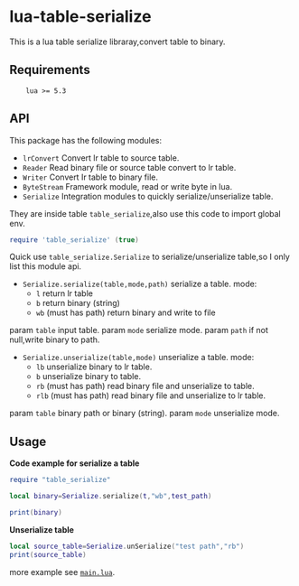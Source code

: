 lua-table-serialize
==========

This is a lua table serialize libraray,convert table to binary.

Requirements
------------
        lua >= 5.3

API
---

This package has the following modules:
  * `lrConvert`
  Convert lr table to source table.
  * `Reader`
   Read binary file or source table convert to lr table.
  * `Writer`
   Convert Ir table to binary file.
  * `ByteStream`
    Framework module, read or write byte in lua.
  * `Serialize`
    Integration modules to quickly serialize/unserialize table.
  
They are inside table `table_serialize`,also use this code to import global env.
```lua
require 'table_serialize' (true)
```

Quick use `table_serialize.Serialize` to serialize/unserialize table,so I only list this module api.
 
* `Serialize.serialize(table,mode,path)`
serialize a table.
mode:
    * `l` return lr table
    * `b` return binary (string)
    * `wb` (must has path) return binary and write to file

 param `table` input table.
 param `mode` serialize mode.
 param `path` if not null,write binary to path.


* `Serialize.unserialize(table,mode)`
unserialize a table.
mode:
    * `lb` unserialize binary to lr table.
    * `b` unserialize binary to table.
    * `rb` (must has path) read binary file and unserialize to table.
    * `rlb` (must has path) read binary file and unserialize to lr table.
 
 param `table` binary path or binary (string).
 param `mode` unserialize mode.


Usage
--------

**Code example for serialize a table**
```lua
require "table_serialize" 

local binary=Serialize.serialize(t,"wb",test_path)

print(binary)
```


**Unserialize table**


```lua
local source_table=Serialize.unSerialize("test path","rb")
print(source_table)
```
more example see [`main.lua`](https://github.com/dingyi222666/lua-table-serialize/blob/main/main.lua).
